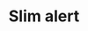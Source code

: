 ---
layout: pattern
categories: [patterns, alert]
title: Slim alert
type: [detail-page]
permalink: /patterns/alert/alert-slim
overview: Lorem ipsum dolor sit amet, consectetur adipiscing elit, sed do eiusmod tempor incididunt ut labore et dolore magna aliqua. Interdum velit euismod in pellentesque. 
description: |
    
usa-link: "https://designsystem.digital.gov/components/alert/"
specification: |
alert:
    title: Test alert
    content: Test alert content
    link: /
    linkText: see link
    type: success
    ### type options: warning, info, success, error
#spec:

### Paths to view design and code... 
## designimg: can be used to show an image of the design until a coded version can be created. The htmlpath & csspath should be located in the pattens folder. Read more about creating coded components in /docs/creating-patterns 
# designimg: 
htmlpath: patterns/alert/alert-slim-jk.md
csspath: patterns/alert/index.scss
---